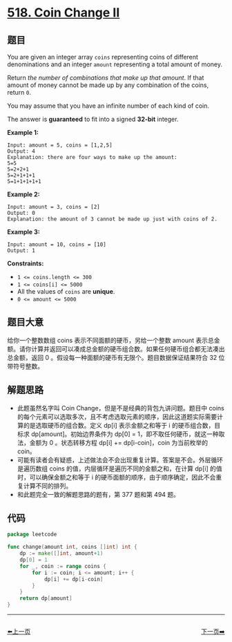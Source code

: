 # [518. Coin Change II](https://leetcode.com/problems/coin-change-ii/)


## 题目

You are given an integer array `coins` representing coins of different denominations and an integer `amount` representing a total amount of money.

Return *the number of combinations that make up that amount*. If that amount of money cannot be made up by any combination of the coins, return `0`.

You may assume that you have an infinite number of each kind of coin.

The answer is **guaranteed** to fit into a signed **32-bit** integer.

**Example 1:**

```
Input: amount = 5, coins = [1,2,5]
Output: 4
Explanation: there are four ways to make up the amount:
5=5
5=2+2+1
5=2+1+1+1
5=1+1+1+1+1
```

**Example 2:**

```
Input: amount = 3, coins = [2]
Output: 0
Explanation: the amount of 3 cannot be made up just with coins of 2.
```

**Example 3:**

```
Input: amount = 10, coins = [10]
Output: 1
```

**Constraints:**

- `1 <= coins.length <= 300`
- `1 <= coins[i] <= 5000`
- All the values of `coins` are **unique**.
- `0 <= amount <= 5000`

## 题目大意

给你一个整数数组 coins 表示不同面额的硬币，另给一个整数 amount 表示总金额。请你计算并返回可以凑成总金额的硬币组合数。如果任何硬币组合都无法凑出总金额，返回 0 。假设每一种面额的硬币有无限个。题目数据保证结果符合 32 位带符号整数。

## 解题思路

- 此题虽然名字叫 Coin Change，但是不是经典的背包九讲问题。题目中 coins 的每个元素可以选取多次，且不考虑选取元素的顺序，因此这道题实际需要计算的是选取硬币的组合数。定义 dp[i] 表示金额之和等于 i 的硬币组合数，目标求 dp[amount]。初始边界条件为 dp[0] = 1，即不取任何硬币，就这一种取法，金额为 0 。状态转移方程 dp[i] += dp[i-coin]，coin 为当前枚举的 coin。
- 可能有读者会有疑惑，上述做法会不会出现重复计算。答案是不会。外层循环是遍历数组 coins 的值，内层循环是遍历不同的金额之和，在计算 dp[i] 的值时，可以确保金额之和等于 i 的硬币面额的顺序，由于顺序确定，因此不会重复计算不同的排列。
- 和此题完全一致的解题思路的题有，第 377 题和第 494 题。

## 代码

```go
package leetcode

func change(amount int, coins []int) int {
	dp := make([]int, amount+1)
	dp[0] = 1
	for _, coin := range coins {
		for i := coin; i <= amount; i++ {
			dp[i] += dp[i-coin]
		}
	}
	return dp[amount]
}
```


----------------------------------------------
<div style="display: flex;justify-content: space-between;align-items: center;">
<p><a href="https://books.halfrost.com/leetcode/ChapterFour/0500~0599/0515.Find-Largest-Value-in-Each-Tree-Row/">⬅️上一页</a></p>
<p><a href="https://books.halfrost.com/leetcode/ChapterFour/0500~0599/0519.Random-Flip-Matrix/">下一页➡️</a></p>
</div>
